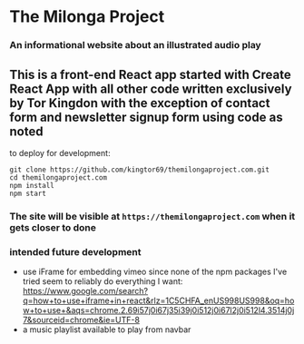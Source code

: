 # The Milonga Project
### An informational website about an illustrated audio play

## This is a front-end React app started with Create React App with all other code written exclusively by Tor Kingdon with the exception of contact form and newsletter signup form using code as noted
to deploy for development: 
```
git clone https://github.com/kingtor69/themilongaproject.com.git
cd themilongaproject.com
npm install
npm start
```

### The site will be visible at `https://themilongaproject.com` when it gets closer to done

### intended future development
 -   use iFrame for embedding vimeo since none of the npm packages I've tried seem to reliably do everything I want: https://www.google.com/search?q=how+to+use+iframe+in+react&rlz=1C5CHFA_enUS998US998&oq=how+to+use+&aqs=chrome.2.69i57j0i67j35i39j0i512j0i67l2j0i512l4.3514j0j7&sourceid=chrome&ie=UTF-8
 -   a music playlist available to play from navbar

